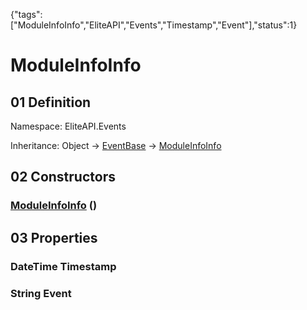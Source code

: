 {"tags":["ModuleInfoInfo","EliteAPI","Events","Timestamp","Event"],"status":1}

# ModuleInfoInfo

## 01 Definition

Namespace: <span class='code'>EliteAPI.Events</span>

Inheritance: <span class='code'>Object</span> → <span class='code'>[EventBase](../../EliteAPI/Events/EventBase.html)</span> → <span class='code'>[ModuleInfoInfo](../../EliteAPI/Events/ModuleInfoInfo.html)</span>

## 02 Constructors

### <span class='code'>[ModuleInfoInfo](../../EliteAPI/Events/ModuleInfoInfo.html)</span> ()

## 03 Properties

### <span class='code'>DateTime</span> Timestamp

### <span class='code'>String</span> Event

